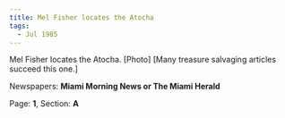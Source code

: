 ```yaml
---  
title: Mel Fisher locates the Atocha  
tags:  
  - Jul 1985  
---  
```

  
Mel Fisher locates the Atocha. [Photo] [Many treasure salvaging articles succeed this one.]  
  
Newspapers: **Miami Morning News or The Miami Herald**  
  
Page: **1**, Section: **A** 
